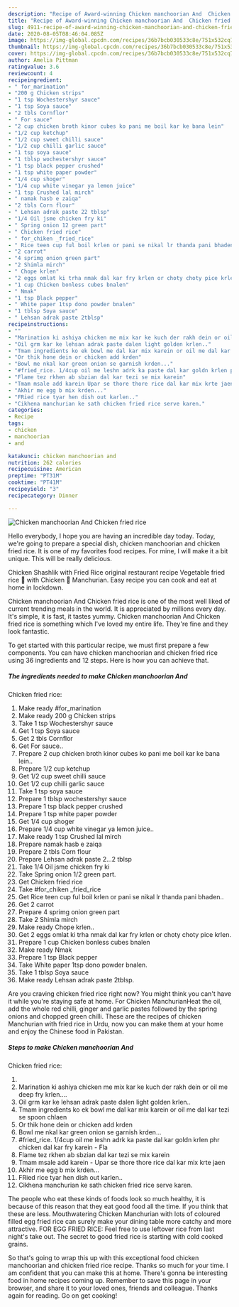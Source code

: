 ```yaml
---
description: "Recipe of Award-winning Chicken manchoorian And  Chicken fried rice"
title: "Recipe of Award-winning Chicken manchoorian And  Chicken fried rice"
slug: 4911-recipe-of-award-winning-chicken-manchoorian-and-chicken-fried-rice
date: 2020-08-05T08:46:04.085Z
image: https://img-global.cpcdn.com/recipes/36b7bcb030533c8e/751x532cq70/chicken-manchoorian-and-chicken-fried-rice-recipe-main-photo.jpg
thumbnail: https://img-global.cpcdn.com/recipes/36b7bcb030533c8e/751x532cq70/chicken-manchoorian-and-chicken-fried-rice-recipe-main-photo.jpg
cover: https://img-global.cpcdn.com/recipes/36b7bcb030533c8e/751x532cq70/chicken-manchoorian-and-chicken-fried-rice-recipe-main-photo.jpg
author: Amelia Pittman
ratingvalue: 3.6
reviewcount: 4
recipeingredient:
- " for_marination"
- "200 g Chicken strips"
- "1 tsp Wochestershyr sauce"
- "1 tsp Soya sauce"
- "2 tbls Cornflor"
- " For sauce"
- "2 cup chicken broth kinor cubes ko pani me boil kar ke bana lein"
- "1/2 cup ketchup"
- "1/2 cup sweet chilli sauce"
- "1/2 cup chilli garlic sauce"
- "1 tsp soya sauce"
- "1 tblsp wochestershyr sauce"
- "1 tsp black pepper crushed"
- "1 tsp white paper powder"
- "1/4 cup shoger"
- "1/4 cup white vinegar ya lemon juice"
- "1 tsp Crushed lal mirch"
- " namak hasb e zaiqa"
- "2 tbls Corn flour"
- " Lehsan adrak paste 22 tblsp"
- "1/4 Oil jsme chicken fry ki"
- " Spring onion 12 green part"
- " Chicken fried rice"
- " for_chiken _fried_rice"
- " Rice teen cup ful boil krlen or pani se nikal lr thanda pani bhaden"
- "2 carrot"
- "4 sprimg onion green part"
- "2 Shimla mirch"
- " Chope krlen"
- "2 eggs omlat ki trha nmak dal kar fry krlen or choty choty pice krlen"
- "1 cup Chicken bonless cubes bnalen"
- " Nmak"
- "1 tsp Black pepper"
- " White paper 1tsp dono powder bnalen"
- "1 tblsp Soya sauce"
- " Lehsan adrak paste 2tblsp"
recipeinstructions:
- ""
- "Marination ki ashiya chicken me mix kar ke kuch der rakh dein or oil me deep fry krlen...."
- "Oil grm kar ke lehsan adrak paste dalen light golden krlen.."
- "Tmam ingredients ko ek bowl me dal kar mix karein or oil me dal kar tezi se spoon chlaen"
- "Or thik hone dein or chicken add krden"
- "Bowl me nkal kar green onion se garnish krden..."
- "#fried_rice. 1/4cup oil me leshn adrk ka paste dal kar goldn krlen phr chicken dal kar fry karein Fla"
- "Flame tez rkhen ab sbzian dal kar tezi se mix karein"
- "Tmam msale add karein Upar se thore thore rice dal kar mix krte jaen"
- "Akhir me egg b mix krden..."
- "FRied rice tyar hen dish out karlen.."
- "Cikhena manchurian ke sath chicken fried rice serve karen."
categories:
- Recipe
tags:
- chicken
- manchoorian
- and

katakunci: chicken manchoorian and 
nutrition: 262 calories
recipecuisine: American
preptime: "PT31M"
cooktime: "PT41M"
recipeyield: "3"
recipecategory: Dinner

---
```



![Chicken manchoorian And 
Chicken fried rice](https://img-global.cpcdn.com/recipes/36b7bcb030533c8e/751x532cq70/chicken-manchoorian-and-chicken-fried-rice-recipe-main-photo.jpg)

Hello everybody, I hope you are having an incredible day today. Today, we're going to prepare a special dish, chicken manchoorian and 
chicken fried rice. It is one of my favorites food recipes. For mine, I will make it a bit unique. This will be really delicious.

Chicken Shashlik with Fried Rice original restaurant recipe Vegetable fried rice 🍚 with Chicken 🐓 Manchurian. Easy recipe you can cook and eat at home in lockdown.

Chicken manchoorian And 
Chicken fried rice is one of the most well liked of current trending meals in the world. It is appreciated by millions every day. It's simple, it is fast, it tastes yummy. Chicken manchoorian And 
Chicken fried rice is something which I've loved my entire life. They're fine and they look fantastic.


To get started with this particular recipe, we must first prepare a few components. You can have chicken manchoorian and 
chicken fried rice using 36 ingredients and 12 steps. Here is how you can achieve that.

<!--inarticleads1-->

##### The ingredients needed to make Chicken manchoorian And 
Chicken fried rice:

1. Make ready  #for_marination
1. Make ready 200 g Chicken strips
1. Take 1 tsp Wochestershyr sauce
1. Get 1 tsp Soya sauce
1. Get 2 tbls Cornflor
1. Get  For sauce..
1. Prepare 2 cup chicken broth kinor cubes ko pani me boil kar ke bana lein..
1. Prepare 1/2 cup ketchup
1. Get 1/2 cup sweet chilli sauce
1. Get 1/2 cup chilli garlic sauce
1. Take 1 tsp soya sauce
1. Prepare 1 tblsp wochestershyr sauce
1. Prepare 1 tsp black pepper crushed
1. Prepare 1 tsp white paper powder
1. Get 1/4 cup shoger
1. Prepare 1/4 cup white vinegar ya lemon juice..
1. Make ready 1 tsp Crushed lal mirch
1. Prepare  namak hasb e zaiqa
1. Prepare 2 tbls Corn flour
1. Prepare  Lehsan adrak paste 2...2 tblsp
1. Take 1/4 Oil jsme chicken fry ki
1. Take  Spring onion 1/2 green part.
1. Get  Chicken fried rice
1. Take  #for_chiken _fried_rice
1. Get  Rice teen cup ful boil krlen or pani se nikal lr thanda pani bhaden..
1. Get 2 carrot
1. Prepare 4 sprimg onion green part
1. Take 2 Shimla mirch
1. Make ready  Chope krlen..
1. Get 2 eggs omlat ki trha nmak dal kar fry krlen or choty choty pice krlen.
1. Prepare 1 cup Chicken bonless cubes bnalen
1. Make ready  Nmak
1. Prepare 1 tsp Black pepper
1. Take  White paper 1tsp dono powder bnalen.
1. Take 1 tblsp Soya sauce
1. Make ready  Lehsan adrak paste 2tblsp.


Are you craving chicken fried rice right now? You might think you can&#39;t have it while you&#39;re staying safe at home. For Chicken ManchurianHeat the oil, add the whole red chilli, ginger and garlic pastes followed by the spring onions and chopped green chilli. These are the recipes of chicken Manchurian with fried rice in Urdu, now you can make them at your home and enjoy the Chinese food in Pakistan. 

<!--inarticleads2-->

##### Steps to make Chicken manchoorian And 
Chicken fried rice:

1. 
1. Marination ki ashiya chicken me mix kar ke kuch der rakh dein or oil me deep fry krlen....
1. Oil grm kar ke lehsan adrak paste dalen light golden krlen..
1. Tmam ingredients ko ek bowl me dal kar mix karein or oil me dal kar tezi se spoon chlaen
1. Or thik hone dein or chicken add krden
1. Bowl me nkal kar green onion se garnish krden...
1. #fried_rice. 1/4cup oil me leshn adrk ka paste dal kar goldn krlen phr chicken dal kar fry karein - Fla
1. Flame tez rkhen ab sbzian dal kar tezi se mix karein
1. Tmam msale add karein - Upar se thore thore rice dal kar mix krte jaen
1. Akhir me egg b mix krden...
1. FRied rice tyar hen dish out karlen..
1. Cikhena manchurian ke sath chicken fried rice serve karen.


The people who eat these kinds of foods look so much healthy, it is because of this reason that they eat good food all the time. If you think that these are less. Mouthwatering Chicken Manchurian with lots of coloured filled egg fried rice can surely make your dining table more catchy and more attractive. FOR EGG FRIED RICE: Feel free to use leftover rice from last night&#39;s take out. The secret to good fried rice is starting with cold cooked grains. 

So that's going to wrap this up with this exceptional food chicken manchoorian and 
chicken fried rice recipe. Thanks so much for your time. I am confident that you can make this at home. There's gonna be interesting food in home recipes coming up. Remember to save this page in your browser, and share it to your loved ones, friends and colleague. Thanks again for reading. Go on get cooking!

